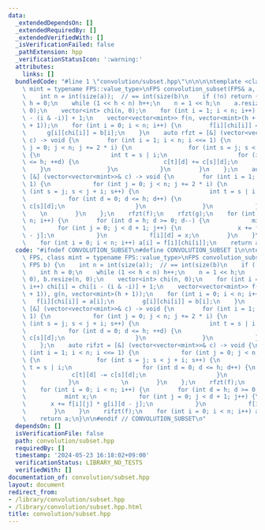 ```yaml
---
data:
  _extendedDependsOn: []
  _extendedRequiredBy: []
  _extendedVerifiedWith: []
  _isVerificationFailed: false
  _pathExtension: hpp
  _verificationStatusIcon: ':warning:'
  attributes:
    links: []
  bundledCode: "#line 1 \"convolution/subset.hpp\"\n\n\n\ntemplate <class FPS, class\
    \ mint = typename FPS::value_type>\nFPS convolution_subset(FPS& a, FPS b) {\n\
    \    int n = int(size(a));  // == int(size(b)\n    if (!n) return {};\n    int\
    \ h = 0;\n    while (1 << h < n) h++;\n    n = 1 << h;\n    a.resize(n, 0), b.resize(n,\
    \ 0);\n    vector<int> chi(n, 0);\n    for (int i = 1; i < n; i++) chi[i] = chi[i\
    \ - (i & -i)] + 1;\n    vector<vector<mint>> f(n, vector<mint>(h + 1)), g(n, vector<mint>(h\
    \ + 1));\n    for (int i = 0; i < n; i++) {\n        f[i][chi[i]] = a[i];\n  \
    \      g[i][chi[i]] = b[i];\n    }\n    auto rfzt = [&] (vector<vector<mint>>&\
    \ c) -> void {\n        for (int i = 1; i < n; i <<= 1) {\n            for (int\
    \ j = 0; j < n; j += 2 * i) {\n                for (int s = j; s < j + i; s++)\
    \ {\n                    int t = s | i;\n                    for (int d = 0; d\
    \ <= h; ++d) {\n                        c[t][d] += c[s][d];\n                \
    \    }\n                }\n            }\n        }\n    };\n    auto rifzt =\
    \ [&] (vector<vector<mint>>& c) -> void {\n        for (int i = 1; i < n; i <<=\
    \ 1) {\n            for (int j = 0; j < n; j += 2 * i) {\n                for\
    \ (int s = j; s < j + i; s++) {\n                    int t = s | i;\n        \
    \            for (int d = 0; d <= h; d++) {\n                        c[t][d] -=\
    \ c[s][d];\n                    }\n                }\n            }\n        \
    \    \n        }\n    };\n    rfzt(f);\n    rfzt(g);\n    for (int i = 0; i <\
    \ n; i++) {\n        for (int d = h; d >= 0; d--) {\n            mint x;\n   \
    \         for (int j = 0; j < d + 1; j++) {\n                x += f[i][j] * g[i][d\
    \ - j];\n            }\n            f[i][d] = x;\n        }\n    }\n    rifzt(f);\n\
    \    for (int i = 0; i < n; i++) a[i] = f[i][chi[i]];\n    return a;\n}\n\n\n"
  code: "#ifndef CONVOLUTION_SUBSET\n#define CONVOLUTION_SUBSET 1\n\ntemplate <class\
    \ FPS, class mint = typename FPS::value_type>\nFPS convolution_subset(FPS& a,\
    \ FPS b) {\n    int n = int(size(a));  // == int(size(b)\n    if (!n) return {};\n\
    \    int h = 0;\n    while (1 << h < n) h++;\n    n = 1 << h;\n    a.resize(n,\
    \ 0), b.resize(n, 0);\n    vector<int> chi(n, 0);\n    for (int i = 1; i < n;\
    \ i++) chi[i] = chi[i - (i & -i)] + 1;\n    vector<vector<mint>> f(n, vector<mint>(h\
    \ + 1)), g(n, vector<mint>(h + 1));\n    for (int i = 0; i < n; i++) {\n     \
    \   f[i][chi[i]] = a[i];\n        g[i][chi[i]] = b[i];\n    }\n    auto rfzt =\
    \ [&] (vector<vector<mint>>& c) -> void {\n        for (int i = 1; i < n; i <<=\
    \ 1) {\n            for (int j = 0; j < n; j += 2 * i) {\n                for\
    \ (int s = j; s < j + i; s++) {\n                    int t = s | i;\n        \
    \            for (int d = 0; d <= h; ++d) {\n                        c[t][d] +=\
    \ c[s][d];\n                    }\n                }\n            }\n        }\n\
    \    };\n    auto rifzt = [&] (vector<vector<mint>>& c) -> void {\n        for\
    \ (int i = 1; i < n; i <<= 1) {\n            for (int j = 0; j < n; j += 2 * i)\
    \ {\n                for (int s = j; s < j + i; s++) {\n                    int\
    \ t = s | i;\n                    for (int d = 0; d <= h; d++) {\n           \
    \             c[t][d] -= c[s][d];\n                    }\n                }\n\
    \            }\n            \n        }\n    };\n    rfzt(f);\n    rfzt(g);\n\
    \    for (int i = 0; i < n; i++) {\n        for (int d = h; d >= 0; d--) {\n \
    \           mint x;\n            for (int j = 0; j < d + 1; j++) {\n         \
    \       x += f[i][j] * g[i][d - j];\n            }\n            f[i][d] = x;\n\
    \        }\n    }\n    rifzt(f);\n    for (int i = 0; i < n; i++) a[i] = f[i][chi[i]];\n\
    \    return a;\n}\n\n#endif // CONVOLUTION_SUBSET\n"
  dependsOn: []
  isVerificationFile: false
  path: convolution/subset.hpp
  requiredBy: []
  timestamp: '2024-05-23 16:18:02+09:00'
  verificationStatus: LIBRARY_NO_TESTS
  verifiedWith: []
documentation_of: convolution/subset.hpp
layout: document
redirect_from:
- /library/convolution/subset.hpp
- /library/convolution/subset.hpp.html
title: convolution/subset.hpp
---
```

